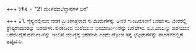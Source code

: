 +++
title = "21 ಮೇಳವದಲೆನ್ನಾನೆಗಳ ಬರ"

+++
21. ಸೈನ್ಯದಲ್ಲಿರುವ ನನಗೆ ಪ್ರೀತಿಪಾತ್ರರಾದ ಸುಭಟರುಗಳನ್ನು ಅವರ ಗುಂಪಿನೊಡನೆ ಬರಹೇಳು. ವೀರರಲ್ಲಿ ಶ್ರೇಷ್ಠರಾದವರನ್ನು ಬರಹೇಳು. ಬಿಂಕದಿಂದ ಮೆರೆಯುವ ಭೀಮಾರ್ಜುನರನ್ನು ಬರಹೇಳು. ಭೂಮಿಯನ್ನು ಪಡೆಯುವ ಆಶೆಯಿದ್ದರೆ ಧರ್ಮಜನನ್ನು ಇಂದಿನ ಯುದ್ಧಕ್ಕೆ  ಬರಹೇಳು ಎಂದು ದ್ರೋಣ ತನ್ನ ಭಟ್ಟರುಗಳನ್ನು ಪಾಂಡವರಲ್ಲಿಗೆ ಅಟ್ಟಿದನು.